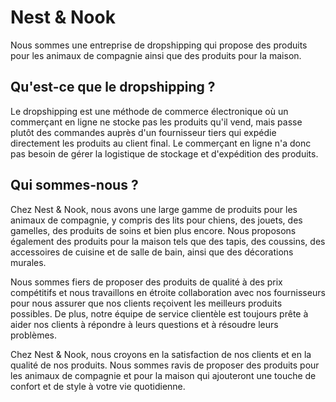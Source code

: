 # Nest & Nook
Nous sommes une entreprise de dropshipping qui propose des produits pour les animaux de compagnie ainsi que des produits pour la maison.

## Qu'est-ce que le dropshipping ?
Le dropshipping est une méthode de commerce électronique où un commerçant en ligne ne stocke pas les produits qu'il vend, mais passe plutôt des commandes auprès d'un fournisseur tiers qui expédie directement les produits au client final. Le commerçant en ligne n'a donc pas besoin de gérer la logistique de stockage et d'expédition des produits.

## Qui sommes-nous ?
Chez Nest & Nook, nous avons une large gamme de produits pour les animaux de compagnie, y compris des lits pour chiens, des jouets, des gamelles, des produits de soins et bien plus encore. Nous proposons également des produits pour la maison tels que des tapis, des coussins, des accessoires de cuisine et de salle de bain, ainsi que des décorations murales.

Nous sommes fiers de proposer des produits de qualité à des prix compétitifs et nous travaillons en étroite collaboration avec nos fournisseurs pour nous assurer que nos clients reçoivent les meilleurs produits possibles. De plus, notre équipe de service clientèle est toujours prête à aider nos clients à répondre à leurs questions et à résoudre leurs problèmes.

Chez Nest & Nook, nous croyons en la satisfaction de nos clients et en la qualité de nos produits. Nous sommes ravis de proposer des produits pour les animaux de compagnie et pour la maison qui ajouteront une touche de confort et de style à votre vie quotidienne.
